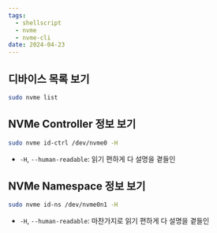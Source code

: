 ```yaml
---
tags:
  - shellscript
  - nvme
  - nvme-cli
date: 2024-04-23
---
```

## 디바이스 목록 보기

```bash
sudo nvme list
```

## NVMe Controller 정보 보기

```bash
sudo nvme id-ctrl /dev/nvme0 -H
```

- `-H`, `--human-readable`: 읽기 편하게 다 설명을 곁들인

## NVMe Namespace 정보 보기

```bash
sudo nvme id-ns /dev/nvme0n1 -H
```

- `-H`, `--human-readable`: 마찬가지로 읽기 편하게 다 설명을 곁들인